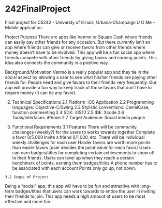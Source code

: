 # 242FinalProject

Final project for CS242 - Universty of Illinois, Urbana-Champaign
U O Me - Mobile application


Project Purpose
There are apps like Venmo or Square Cash where friends can easily pay other friends for any occasion. But there currently isn’t an app where friends can give or receive favors from other friends where money doesn’t have to be involved. This app will be a fun social app where friends compete with other friends by giving favors and earning points. This idea also connects the community in a positive way.

Background/Motivation
Venmo is a really popular app and they tie in the social aspect by allowing a user to see what his/her friends are paying other friends for. People need and give favors to their friends very frequently. Our app will provide a fun way to keep track of those favors that don’t have to require money (it can be any favor). 


2.   Technical Specifications
	2.1	Platform: iOS Application
	2.2	Programming languages: Objective-C/Swing
	2.3	Stylistic conventions: CamelCase, function commenting
	2.4	SDK: iOS10
	2.5	IDE: Xcode
	2.6	Tools/Interfaces: iPhone
	2.7	Target Audience: Social media people


3.   Functional Requirements
	3.1	Features
There will be community challenges (weekly?) for the users to works towards together
Complete a favor 0/5,000
Invite a friend 0/1,000, etc.
There will be individual weekly challenges for each user
Harder favors are worth more points than easier favors (user decides the point value for each favor)
Users can earn badges/titles for completing certain achievements to show off to their friends.
Users can level up when they reach a certain benchmark of points, earning them badges/titles
A phone number has to be associated with each account
Points only go up, not down.


		
	3.2	Scope of Project
Being a “social” app, this app will have to be fun and attractive with long-term badges/titles that users can work towards to entice the user in inviting their friends to join. This app needs a high amount of users to be most effective and more fun.
